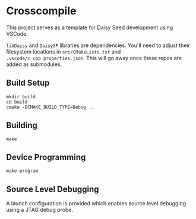 # Crosscompile

This project serves as a template for Daisy Seed development using VSCode. 

`libDaisy` and `DaisySP` libraries are dependencies. You'll need to adjust their filesystem locations in `src/CMakeLists.txt` and `.vscode/c_cpp_properties.json`. This will go away once these repos are added as submodules.

## Build Setup
```
mkdir build
cd build
cmake -DCMAKE_BUILD_TYPE=Debug ..
```

## Building
```
make
```

## Device Programming
```
make program
```

## Source Level Debugging
A launch configuration is provided which enables source level debugging using a JTAG debug probe.
